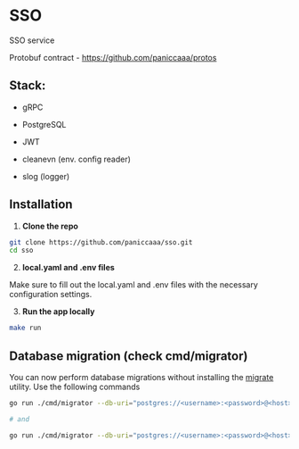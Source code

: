 # SSO

SSO service 

Protobuf contract - https://github.com/paniccaaa/protos

## Stack:

- gRPC

- PostgreSQL

- JWT 

- cleanevn (env. config reader)

- slog (logger)

## Installation 

1. **Clone the repo**

```bash
git clone https://github.com/paniccaaa/sso.git
cd sso
```

2. **local.yaml and .env files**

Make sure to fill out the local.yaml and .env files with the necessary configuration settings.

3. **Run the app locally**

```bash
make run
```

## Database migration (check **cmd/migrator**)

You can now perform database migrations without installing the [migrate](https://github.com/golang-migrate/migrate/tree/master/cmd/migrate) utility. Use the following commands

```bash
go run ./cmd/migrator --db-uri="postgres://<username>:<password>@<host>:<port>/<database_name>" --migrations-path=./migrations --direction=up

# and

go run ./cmd/migrator --db-uri="postgres://<username>:<password>@<host>:<port>/<database_name>" --migrations-path=./migrations --direction=down
```
